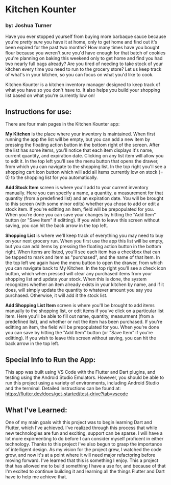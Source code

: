 # Kitchen Kounter
### by: Joshua Turner
Have you ever stopped yourself from buying more barbaque sauce because you're *pretty sure* you have it at home, only to get home and find out it's been expired for the past two months? How many times have you bought flour because you weren't sure you'd have enough for that batch of cookies you're planning on baking this weekend only to get home and find you had two nearly full bags already? Are you tired of needing to take stock of your kitchen every time you need to run to the grocery store? Let us keep track of what's in your kitchen, so you can focus on what you'd like to cook.

Kitchen Kounter is a kitchen inventory manager designed to keep track of what you have so you don't have to. It also helps you build your shopping list based on what you're currently low on!

## Instructions for use:
There are four main pages in the Kitchen Kounter app:

**My Kitchen** is the place where your inventory is maintained. When first running the app the list will be empty, but you can add a new item by pressing the floating action button in the bottom right of the screen. After the list has some items, you'll notice that each item displays it's name, current quantity, and expiration date. Clicking on any list item will allow you to edit it. In the top left you'll see the menu button that opens the drawer, from which you can navigate to the shopping list. In the top right you'll see a shopping cart icon button which will add all items currently low on stock (= 0) to the shopping list for you automatically.

**Add Stock Item** screen is where you'll add to your current inventory manually. Here you can specify a name, a quantity, a measurement for that quantity (from a predefined list) and an expiration date. You will be brought to this screen (with some minor edits) whether you chose to add or edit a stock item. If you're editting an item, field will be prepopulated for you. When you're done you can save your changes by hitting the "Add Item" button (or "Save Item" if editting). If you wish to leave this screen without saving, you can hit the back arrow in the top left.

**Shopping List** is where we'll keep track of everything you may need to buy on your next grocery run. When you first use the app this list will be empty, but you can add items by pressing the floating action button in the bottom right. When items are listed, you'll see each item has a checkbox that can be tapped to mark and item as "purchased", and the name of that item. In the top left we again have the menu button to open the drawer, from which you can navigate back to My Kitchen. In the top right you'll see a check icon button, which when pressed will clear any purchased items from your shopping list and update your stock. When this is done, the system recognizes whether an item already exists in your kitchen by name, and if it does, will simply update the quantity to whatever amount you say you purchased. Otherwise, it will add it the stock list.

**Add Shopping List Item** screen is where you'll be brought to add items manually to the shopping list, or edit items if you've click on a particular list item. Here you'll be able to fill out name, quantity, measurment (from a predefined list), and whether or not the item has been purchased. If you're editting an item, the field will be prepopulated for you. When you're done you can save by hitting the "Add Item" button (or "Save Item" if you're editting). If you wish to leave this screen without saving, you can hit the back arrow in the top left.

## Special Info to Run the App:
This app was built using VS Code with the Flutter and Dart plugins, and testing using the Android Studio Emulators. However, you should be able to run this project using a variety of environments, including Android Studio and the terminal. Detailed instructions can be found at: https://flutter.dev/docs/get-started/test-drive?tab=vscode

## What I've Learned:
One of my main goals with this project was to begin learning Dart and Flutter, which I've achieved. I've realized through this process that while new technologies are fun and exciting, support can be sparse. I will have a lot more expirmenting to do before I can consider myself proficent in either technology. Thanks to this project I've also begun to grasp the importance of intelligent design. As my vision for the project grew, I watched the code grow, and now it's at a point where it will need major refactoring before moving forward. I've learned that this is something I enjoy. This a project that has allowed me to build something I have a use for, and because of that I'm excited to continue building it and learning all the things Flutter and Dart have to help me achieve that.
